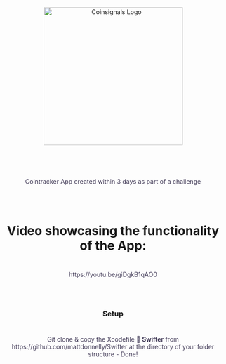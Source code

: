 
<div align=center>
<img align=center src="logo.png" alt="Coinsignals Logo" width="317" height="315">
<br/><br/><br/>  
<p style="color: #403956; margin-top: 40px;">
Cointracker App created within 3 days as part of a challenge
</p>
<br/><br/>

<h1>Video showcasing the functionality of the App:</h1>
<p style="color: #403956; margin-top: 40px;">
https://youtu.be/giDgkB1qAO0</p><br/>


</br>
<h3>Setup</h3>
<p style="color: #403956; margin-top: 40px;">
Git clone & copy the Xcodefile  📄 <b>Swifter</b> from https://github.com/mattdonnelly/Swifter at the directory of your folder structure - Done!</p><br/>
